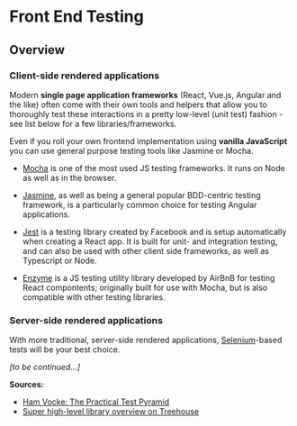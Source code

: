 # Front End Testing

## Overview
### Client-side rendered applications 
Modern **single page application frameworks** (React, Vue.js, Angular and the like) often come with their own tools and helpers that allow you to thoroughly test these interactions in a pretty low-level (unit test) fashion - see list below for a few libraries/frameworks.

Even if you roll your own frontend implementation using **vanilla JavaScript** you can use general purpose testing tools like Jasmine or Mocha.

* [Mocha](https://mochajs.org/) is one of the most used JS testing frameworks. It runs on Node as well as in the browser.

* [Jasmine](https://jasmine.github.io/), as well as being a general popular BDD-centric testing framework, is a particularly common choice for testing Angular applications.

* [Jest](https://jestjs.io/) is a testing library created by Facebook and is setup automatically when creating a React app. It is built for unit- and integration testing, and can also be used with other client side frameworks, as well as Typescript or Node.

* [Enzyme](https://airbnb.io/enzyme/) is a JS testing utility library developed by AirBnB for testing React compontents; originally built for use with Mocha, but is also compatible with other testing libraries.


### Server-side rendered applications 
With more traditional, server-side rendered applications, [Selenium](https://www.seleniumhq.org/)-based tests will be your best choice.

*[to be continued...]*


**Sources:**
- [Ham Vocke: The Practical Test Pyramid](https://martinfowler.com/articles/practical-test-pyramid.html)
- [Super high-level library overview on Treehouse](https://teamtreehouse.com/library/testing-javascript)
